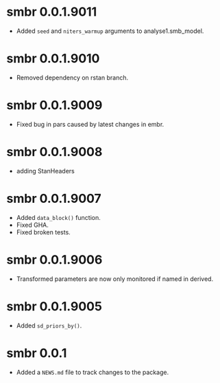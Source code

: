 <!-- NEWS.md is maintained by https://fledge.cynkra.com, contributors should not edit this file -->

# smbr 0.0.1.9011

- Added `seed` and `niters_warmup` arguments to analyse1.smb_model.


# smbr 0.0.1.9010

- Removed dependency on rstan branch.


# smbr 0.0.1.9009

- Fixed bug in pars caused by latest changes in embr.


# smbr 0.0.1.9008

- adding StanHeaders


# smbr 0.0.1.9007

- Added `data_block()` function.
- Fixed GHA.
- Fixed broken tests.

# smbr 0.0.1.9006

- Transformed parameters are now only monitored if named in derived.

# smbr 0.0.1.9005

- Added `sd_priors_by()`.

# smbr 0.0.1

- Added a `NEWS.md` file to track changes to the package.
